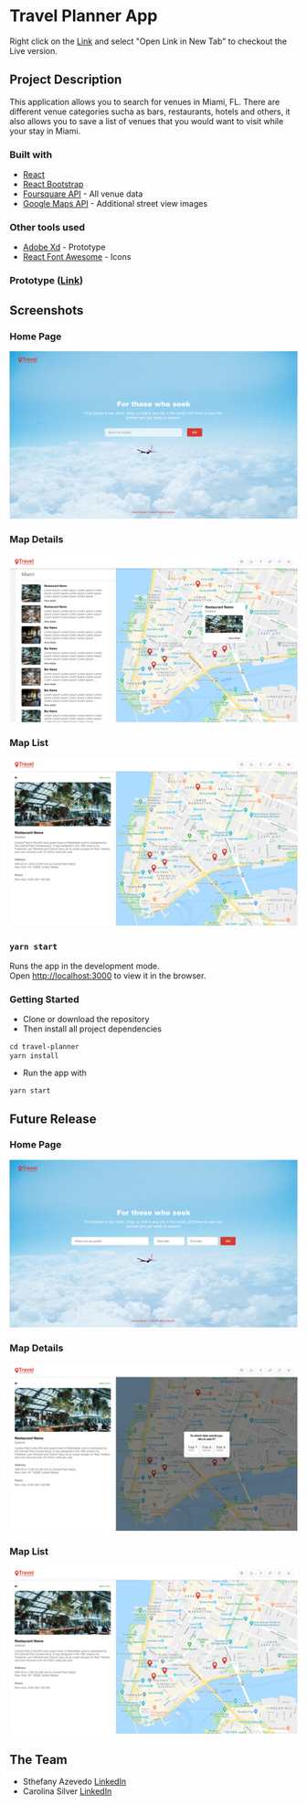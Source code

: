 # Travel Planner App

Right click on the [Link](https://sthef1002.github.io/travel-planner/) and select "Open Link in New Tab" to checkout the Live version.

## Project Description

This application allows you to search for venues in Miami, FL. There are different venue categories sucha as bars, restaurants, hotels and others, it also allows you to save a list of venues that you would want to visit while your stay in Miami.

### Built with
* [React](https://reactjs.org/)
* [React Bootstrap](https://react-bootstrap.github.io/)  
* [Foursquare API](https://developer.foursquare.com/) - All venue data
* [Google Maps API](https://cloud.google.com/maps-platform/) - Additional street view images

### Other tools used
* [Adobe Xd](https://xd.adobe.com/) - Prototype
* [React Font Awesome](https://fontawesome.com/how-to-use/on-the-web/using-with/react) - Icons

### Prototype ([Link](https://xd.adobe.com/view/90ff7d9b-0d69-4393-521e-4964ed110cb2-e6ce/))

## Screenshots
### Home Page
![Home_Page](screenshots/Home_Page.png)

### Map Details
![Map_List](screenshots/Map_List.png)

### Map List
![Map_Details](screenshots/Map_Details.png)

### `yarn start`
Runs the app in the development mode.<br />
Open [http://localhost:3000](http://localhost:3000) to view it in the browser.

### Getting Started
* Clone or download the repository
* Then install all project dependencies
```
cd travel-planner
yarn install
```
* Run the app with 
```
yarn start
```
## Future Release
### Home Page
![Home_Page_FR](screenshots/Home_Page_FR.png)

### Map Details
![Map_Dates](screenshots/Map_Dates.png)

### Map List
![Map_Details](screenshots/Map_Details_FR.png)

## The Team
* Sthefany Azevedo [LinkedIn](https://www.linkedin.com/in/sthefany-azevedo-723b0b89/)
* Carolina Silver [LinkedIn](https://www.linkedin.com/in/carolinasilver/)

